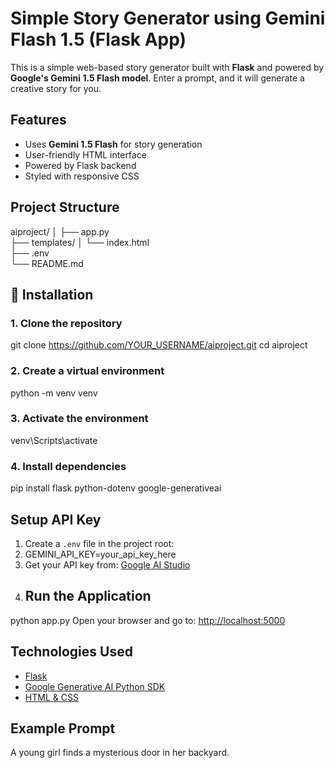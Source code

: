 #  Simple Story Generator using Gemini Flash 1.5 (Flask App)

This is a simple web-based story generator built with **Flask** and powered by **Google's Gemini 1.5 Flash model**. Enter a prompt, and it will generate a creative story for you.
##  Features
- Uses **Gemini 1.5 Flash** for story generation
- User-friendly HTML interface
- Powered by Flask backend
- Styled with responsive CSS
##  Project Structure
aiproject/
│
├── app.py                
├── templates/
│   └── index.html        
├── .env                 
└── README.md             
## 🔧 Installation
### 1. Clone the repository
git clone https://github.com/YOUR_USERNAME/aiproject.git
cd aiproject
### 2. Create a virtual environment
python -m venv venv
### 3. Activate the environment
  venv\Scripts\activate
### 4. Install dependencies
pip install flask python-dotenv google-generativeai
##  Setup API Key
1. Create a `.env` file in the project root:
2. GEMINI_API_KEY=your_api_key_here
3. Get your API key from: [Google AI Studio](https://makersuite.google.com/app/apikey)
4. ##  Run the Application
python app.py
Open your browser and go to: [http://localhost:5000](http://localhost:5000)
##  Technologies Used
- [Flask](https://flask.palletsprojects.com/)
- [Google Generative AI Python SDK](https://github.com/google/generative-ai-python)
- [HTML & CSS](https://developer.mozilla.org/)
##  Example Prompt
A young girl finds a mysterious door in her backyard.




